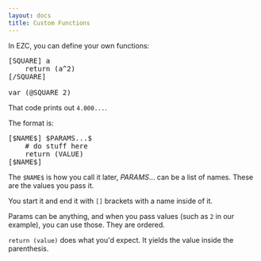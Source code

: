 ```yaml
---
layout: docs
title: Custom Functions
---
```


In EZC, you can define your own functions:

<pre>
[SQUARE] a
    return (a^2)
[/SQUARE]

var (@SQUARE 2)
</pre>

That code prints out `4.000...`.

The format is:

<pre>
[$NAME$] $PARAMS...$
    # do stuff here
    return (VALUE)
[$NAME$]
</pre>

The `$NAME$` is how you call it later, $PARAMS...$ can be a list of names. These are the values you pass it.

You start it and end it with `[]` brackets with a name inside of it.

Params can be anything, and when you pass values (such as `2` in our example), you can use those. They are ordered.

`return (value)` does what you'd expect. It yields the value inside the parenthesis.
